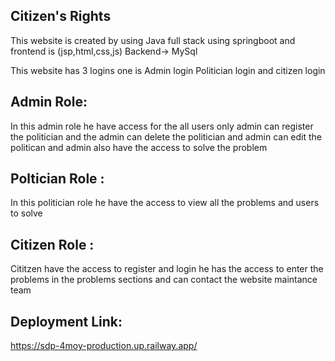 Citizen's Rights
--------------------------
This website is created by using Java full stack using springboot and frontend is (jsp,html,css,js) Backend-> MySql 

This website has 3 logins one is Admin login Politician login and citizen login 

Admin Role:
-------------------------
In this admin role he have access for the all users only admin can register the politician and the admin can delete the politician and admin can edit the politican and admin also have the access to  solve the problem

Poltician Role :
-----------------------
In this politician role he have the access to view all the problems and users to solve 

Citizen Role :
------------------
Cititzen have the access to register and login he has the access to enter the problems in the problems sections and can contact the website maintance team 


Deployment Link:
----------------------------
https://sdp-4moy-production.up.railway.app/
